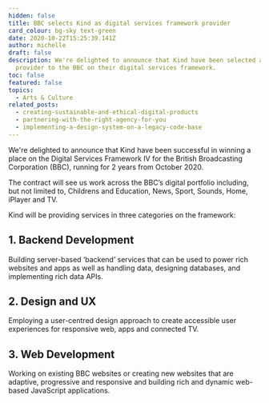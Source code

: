 ```yaml
---
hidden: false
title: BBC selects Kind as digital services framework provider
card_colour: bg-sky text-green
date: 2020-10-22T15:25:39.141Z
author: michelle
draft: false
description: We're delighted to announce that Kind have been selected as a
  provider to the BBC on their digital services framework.
toc: false
featured: false
topics:
  - Arts & Culture
related_posts:
  - creating-sustainable-and-ethical-digital-products
  - partnering-with-the-right-agency-for-you
  - implementing-a-design-system-on-a-legacy-code-base
---
```

We're delighted to announce that Kind have been successful in winning a place on the Digital Services Framework IV for the British Broadcasting Corporation (BBC), running for 2 years from October 2020.

The contract will see us work across the BBC’s digital portfolio including, but not limited to, Childrens and Education, News, Sport, Sounds, Home, iPlayer and TV.

Kind will be providing services in three categories on the framework:

## 1. Backend Development

Building server-based ‘backend’ services that can be used to power rich websites and apps as well as handling data, designing databases, and implementing rich data APIs.

## 2. Design and UX

Employing a user-centred design approach to create accessible user experiences for responsive web, apps and connected TV.

## 3. Web Development

Working on existing BBC websites or creating new websites that are adaptive, progressive and responsive and building rich and dynamic web-based JavaScript applications.